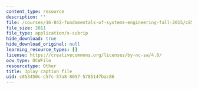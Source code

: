 ```yaml
---
content_type: resource
description: ''
file: /courses/16-842-fundamentals-of-systems-engineering-fall-2015/c853450cc57c57a880575785147bac86_7IqUQUic5cI.vtt
file_size: 2011
file_type: application/x-subrip
hide_download: true
hide_download_original: null
learning_resource_types: []
license: https://creativecommons.org/licenses/by-nc-sa/4.0/
ocw_type: OCWFile
resourcetype: Other
title: 3play caption file
uid: c853450c-c57c-57a8-8057-5785147bac86
---
```

